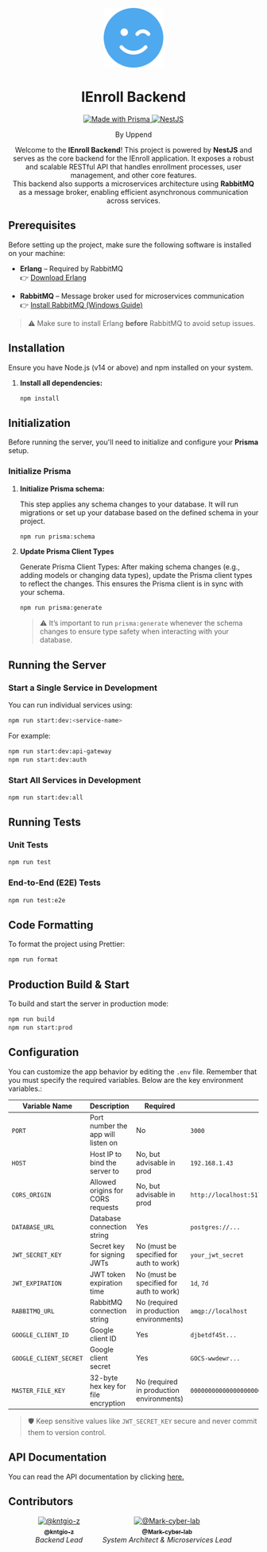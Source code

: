 <p align="center">
  <img src="./docs/face-smile-wink-solid.svg" width="120" alt="IEnroll Logo" />
</p>

<h1 align="center">
  IEnroll Backend
</h1>

<p align="center">
  <a href="https://prisma.io" target="_blank">
    <img src="https://img.shields.io/badge/Made%20with-Prisma-3982CE?style=flat&logo=prisma&logoColor=white" alt="Made with Prisma" />
  </a>
  <a href="https://nestjs.com/" target="_blank">
    <img src="https://img.shields.io/badge/NestJS-E0234E?style=flat&logo=nestjs&logoColor=white" alt="NestJS" />
  </a>
</p>

<p align="center">
By Uppend
</p>

<p align="center">
  Welcome to the <strong>IEnroll Backend</strong>! This project is powered by <strong>NestJS</strong> and serves as the core backend for the IEnroll application. It exposes a robust and scalable RESTful API that handles enrollment processes, user management, and other core features.
  <br />
  This backend also supports a microservices architecture using <strong>RabbitMQ</strong> as a message broker, enabling efficient asynchronous communication across services.
</p>

## Prerequisites

Before setting up the project, make sure the following software is installed on your machine:

- **Erlang** – Required by RabbitMQ  
  👉 [Download Erlang](https://www.erlang.org/downloads)

- **RabbitMQ** – Message broker used for microservices communication  
  👉 [Install RabbitMQ (Windows Guide)](https://www.rabbitmq.com/docs/install-windows#installer)

> ⚠️ Make sure to install Erlang **before** RabbitMQ to avoid setup issues.

## Installation

Ensure you have Node.js (v14 or above) and npm installed on your system.

1. **Install all dependencies:**

   ```bash
   npm install
   ```

## Initialization

Before running the server, you'll need to initialize and configure your **Prisma** setup.

### Initialize Prisma

1. **Initialize Prisma schema:**

   This step applies any schema changes to your database. It will run migrations or set up your database based on the defined schema in your project.

   ```bash
   npm run prisma:schema
   ```

2. **Update Prisma Client Types**

   Generate Prisma Client Types:
   After making schema changes (e.g., adding models or changing data types), update the Prisma client types to reflect the changes. This ensures the Prisma client is in sync with your schema.

   ```bash
   npm run prisma:generate
   ```

   > ⚠️ It’s important to run `prisma:generate` whenever the schema changes to ensure type safety when interacting with your database.

## Running the Server

### Start a Single Service in Development

You can run individual services using:

```bash
npm run start:dev:<service-name>
```

For example:

```bash
npm run start:dev:api-gateway
npm run start:dev:auth
```

### Start All Services in Development

```bash
npm run start:dev:all
```

## Running Tests

### Unit Tests

```bash
npm run test
```

### End-to-End (E2E) Tests

```bash
npm run test:e2e
```

## Code Formatting

To format the project using Prettier:

```bash
npm run format
```

## Production Build & Start

To build and start the server in production mode:

```bash
npm run build
npm run start:prod
```

## Configuration

You can customize the app behavior by editing the `.env` file. Remember that you must specify the required variables. Below are the key environment variables.:

| Variable Name          | Description                         | Required                                 | Example                                                            |
| ---------------------- | ----------------------------------- | ---------------------------------------- | ------------------------------------------------------------------ |
| `PORT`                 | Port number the app will listen on  | No                                       | `3000`                                                             |
| `HOST`                 | Host IP to bind the server to       | No, but advisable in prod                | `192.168.1.43`                                                     |
| `CORS_ORIGIN`          | Allowed origins for CORS requests   | No, but advisable in prod                | `http://localhost:5173,http://localhost:5174`                      |
| `DATABASE_URL`         | Database connection string          | Yes                                      | `postgres://...`                                                   |
| `JWT_SECRET_KEY`       | Secret key for signing JWTs         | No (must be specified for auth to work)  | `your_jwt_secret`                                                  |
| `JWT_EXPIRATION`       | JWT token expiration time           | No (must be specified for auth to work)  | `1d`, `7d`                                                         |
| `RABBITMQ_URL`         | RabbitMQ connection string          | No (required in production environments) | `amqp://localhost`                                                 |
| `GOOGLE_CLIENT_ID`     | Google client ID                    | Yes                                      | `djbetdf45t...`                                                    |
| `GOOGLE_CLIENT_SECRET` | Google client secret                | Yes                                      | `GOCS-wwdewr...`                                                   |
| `MASTER_FILE_KEY`      | 32-byte hex key for file encryption | No (required in production environments) | `0000000000000000000000000000000000000000000000000000000000000000` |

> 🛡️ Keep sensitive values like `JWT_SECRET_KEY` secure and never commit them to version control.

## API Documentation

You can read the API documentation by clicking [here.](./API.md)

## Contributors

<p align="center">
  <div align="center" style="display: flex; justify-content: center; gap: 40px; flex-wrap: wrap;">
    <div align="center">
      <a href="https://github.com/kntgio-z">
        <img src="https://images.weserv.nl/?url=avatars.githubusercontent.com/u/112701322?v=4&h=100&w=100&fit=cover&mask=circle&maxage=7d" width="100" alt="@kntgio-z" />
        <br />
        <sub><b>@kntgio-z</b></sub>
      </a>
      <br />
      <i>Backend Lead</i>
    </div>
    <div align="center">
      <a href="https://github.com/Mark-cyber-lab">
        <img src="https://images.weserv.nl/?url=avatars.githubusercontent.com/u/156742215?v=4&h=100&w=100&fit=cover&mask=circle&maxage=7d" width="100" alt="@Mark-cyber-lab" />
        <br />
        <sub><b>@Mark-cyber-lab</b></sub>
      </a>
      <br />
      <i>System Architect & Microservices Lead</i>
    </div>
  </div>
</p>
